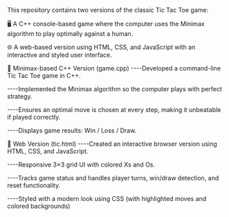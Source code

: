 This repository contains two versions of the classic Tic Tac Toe game:

🖥️ A C++ console-based game where the computer uses the Minimax algorithm to play optimally against a human.

🌐 A web-based version using HTML, CSS, and JavaScript with an interactive and styled user interface.

🧠 Minimax-based C++ Version (game.cpp)
----Developed a command-line Tic Tac Toe game in C++.

----Implemented the Minimax algorithm so the computer plays with perfect strategy.

----Ensures an optimal move is chosen at every step, making it unbeatable if played correctly.

----Displays game results: Win / Loss / Draw.

🌈 Web Version (tic.html)
----Created an interactive browser version using HTML, CSS, and JavaScript.

----Responsive 3×3 grid UI with colored Xs and Os.

----Tracks game status and handles player turns, win/draw detection, and reset functionality.

----Styled with a modern look using CSS (with highlighted moves and colored backgrounds)
